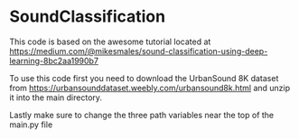 # SoundClassification

This code is based on the awesome tutorial located at https://medium.com/@mikesmales/sound-classification-using-deep-learning-8bc2aa1990b7

To use this code first you need to download the UrbanSound 8K dataset from https://urbansounddataset.weebly.com/urbansound8k.html and unzip it into the main directory.

Lastly make sure to change the three path variables near the top of the main.py file
